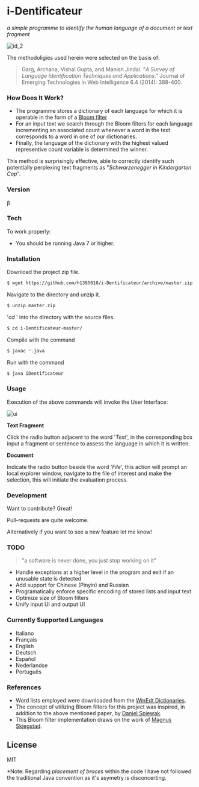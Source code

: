 # i-Dentificateur

*a simple programme to identify the human language of a document or text fragment*


![id_2](https://cloud.githubusercontent.com/assets/9053984/7790715/1b59cad2-02c3-11e5-8ad4-417db2d6c2f6.jpg)



The methodoligies used herein were selected on the basis of:

> Garg, Archana, Vishal Gupta, and Manish Jindal. "*A Survey of Language Identification Techniques and Applications*." Journal of Emerging Technologies in Web Intelligence 6.4 (2014): 388-400.

### How Does It Work?
  - The programme stores a dictionary of each language for which it is operable in the form of a [Bloom filter](http://billmill.org/bloomfilter-tutorial/)
  - For an input text we search through the Bloom filters for each language incrementing an associated count whenever a word in the text corresponds to a word in one of our dictionaries. 
  - Finally, the language of the dictionary with the highest valued representive count variable is determined the winner. 

This method is surprisingly effective, able to correctly identify such potentially perplexing text fragments as "*Schwarzenegger in Kindergarten Cop*". 


### Version

&beta;

### Tech

To work properly:

* You should be running Java 7 or higher.

### Installation

Download the project zip file. 

```sh
$ wget https://github.com/h1395010/i-Dentificateur/archive/master.zip
```
Navigate to the directory and unzip it. 
```sh
$ unzip master.zip
```
'*cd* ' into the directory with the source files.
```sh
$ cd i-Dentificateur-master/
```
Compile with the command
```sh
$ javac *.java
```
Run with the command 
```sh
$ java iDentificateur
```


### Usage

Execution of the above commands will invoke the User Interface:

![ui](http://i.stack.imgur.com/aiEUV.png)

**Text Fragment**

Click the radio button adjacent to the word '*Text*', in the corresponding box input a fragment or sentence to assess the language in which it is written. 

**Document**

Indicate the radio button beside the word '*File*', this action will prompt an local explorer window, navigate to the file of interest and make the selection, this will initiate the evaluation process.


### Development

Want to contribute? Great!

Pull-requests are quite welcome.

Alternatively if you want to see a new feature let me know!

### TODO

> "a software is never done, you just stop working on it"

 - Handle exceptions at a higher level in the program and exit if an unusable state is detected
 - Add support for Chinese (Pinyin) and Russian
 - Programatically enforce specific encoding of stored lists and input text
 - Optimize size of Bloom filters
 - Unify input UI and output UI

 
### Currently Supported Languages

 * Italiano
 * Français
 * English
 * Deutsch
 * Español
 * Nederlandse
 * Português

### References

 - Word lists employed were downloaded from the [WinEdt Dictionaries](http://www.winedt.org/Dict/).
 - The concept of utilizing Bloom filters for this project was inspired, in addition to the above mentioned paper, by [Daniel Spiewak](http://www.codecommit.com/blog/scala/bloom-filters-in-scala).
 - This Bloom filter implementation draws on the work of [Magnus Skjegstad](https://github.com/magnuss/java-bloomfilter).


License
----

MIT



*Note: Regarding *placement of braces* within the code I have not followed the traditional Java convention as it's asymetry is disconcerting. 


